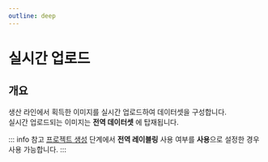 ```yaml
---
outline: deep
---
```


# 실시간 업로드


## 개요
생산 라인에서 획득한 이미지를 실시간 업로드하여 데이터셋을 구성합니다.  
실시간 업로드되는 이미지는 **전역 데이터셋** 에 탑재됩니다.  

::: info 참고
[프로젝트 생성](./project-create) 단계에서 **전역 레이블링** 사용 여부를 **사용**으로 설정한 경우 사용 가능합니다.
:::

